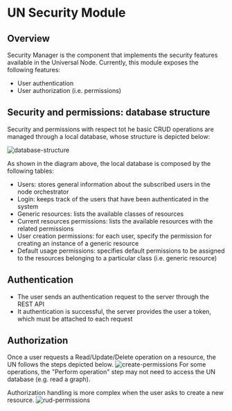 # UN Security Module

## Overview

Security Manager is the component that implements the security features available in the Universal Node. Currently, this module exposes the following features:
- User authentication
- User authorization (i.e. permissions)

## Security and permissions: database structure

Security and permissions with respect tot he basic CRUD operations are managed through a local database, whose structure is depicted below:

![database-structure](https://raw.githubusercontent.com/netgroup-polito/un-orchestrator/permissions/images/Database.JPG)

As shown in the diagram above, the local database is composed by the following tables:
- Users: stores general information about the subscribed users in the node orchestrator
- Login: keeps track of the users that have been authenticated in the system
- Generic resources: lists the available classes of resources
- Current resources permissions: lists the available resources with the related permissions
- User creation permissions: for each user, specify the permission for creating an instance of a generic resource
- Default usage permissions: specifies default permissions to be assigned to the resources belonging to a particular class (i.e. generic resource)

## Authentication
- The user sends an authentication request to the server through the REST API
- It authentication is successful, the server provides the user a token, which must be attached to each request

## Authorization
Once a user requests a Read/Update/Delete operation on a resource, the UN follows the steps depicted below.
![create-permissions](https://raw.githubusercontent.com/netgroup-polito/un-orchestrator/new_master/images/RUD.PNG)
For some operations, the "Perform operation" step may not need to access the UN database (e.g. read a graph).

Authorization handling is more complex when the user asks to create a new resource.
![rud-permissions](https://raw.githubusercontent.com/netgroup-polito/un-orchestrator/new_master/images/Creation.PNG)
